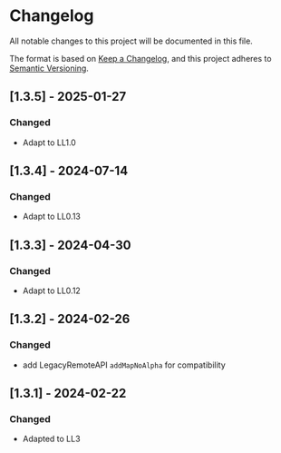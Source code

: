 # Changelog

All notable changes to this project will be documented in this file.

The format is based on [Keep a Changelog](https://keepachangelog.com/en/1.0.0/),
and this project adheres to [Semantic Versioning](https://semver.org/spec/v2.0.0.html).

## [1.3.5] - 2025-01-27

### Changed

- Adapt to LL1.0

## [1.3.4] - 2024-07-14

### Changed

- Adapt to LL0.13

## [1.3.3] - 2024-04-30

### Changed

- Adapt to LL0.12

## [1.3.2] - 2024-02-26

### Changed

- add LegacyRemoteAPI `addMapNoAlpha` for compatibility

## [1.3.1] - 2024-02-22

### Changed

- Adapted to LL3